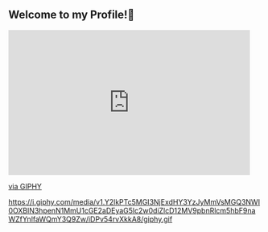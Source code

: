 ## Welcome to my Profile!👋

<iframe src="https://giphy.com/embed/iDPv54rvXkkA8" width="480" height="288" style="" frameBorder="0" class="giphy-embed" allowFullScreen></iframe><p><a href="https://giphy.com/gifs/pingu-noot-gif-iDPv54rvXkkA8">via GIPHY</a></p>

https://i.giphy.com/media/v1.Y2lkPTc5MGI3NjExdHY3YzJyMmVsMGQ3NWI0OXBlN3hpenN1MmU1cGE2aDEyaG5lc2w0diZlcD12MV9pbnRlcm5hbF9naWZfYnlfaWQmY3Q9Zw/iDPv54rvXkkA8/giphy.gif

<!--
**DoctorPingu/DoctorPingu** is a ✨ _special_ ✨ repository because its `README.md` (this file) appears on your GitHub profile.

Here are some ideas to get you started:

- 🔭 I’m currently working on ...
- 🌱 I’m currently learning ...
- 👯 I’m looking to collaborate on ...
- 🤔 I’m looking for help with ...
- 💬 Ask me about ...
- 📫 How to reach me: ...
- 😄 Pronouns: ...
- ⚡ Fun fact: ...
-->
